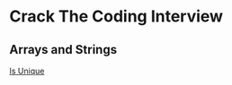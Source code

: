 # Crack The Coding Interview

## Arrays and Strings
[Is Unique](src/main/java/com.truelaure.ctci/arraystring/_01_01_IsUnique.java)